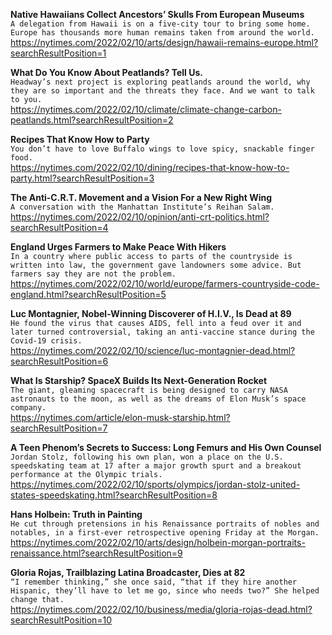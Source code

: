 **Native Hawaiians Collect Ancestors’ Skulls From European Museums**\
`A delegation from Hawaii is on a five-city tour to bring some home. Europe has thousands more human remains taken from around the world.`\
https://nytimes.com/2022/02/10/arts/design/hawaii-remains-europe.html?searchResultPosition=1

**What Do You Know About Peatlands? Tell Us.**\
`Headway’s next project is exploring peatlands around the world, why they are so important and the threats they face. And we want to talk to you.`\
https://nytimes.com/2022/02/10/climate/climate-change-carbon-peatlands.html?searchResultPosition=2

**Recipes That Know How to Party**\
`You don’t have to love Buffalo wings to love spicy, snackable finger food.`\
https://nytimes.com/2022/02/10/dining/recipes-that-know-how-to-party.html?searchResultPosition=3

**The Anti-C.R.T. Movement and a Vision For a New Right Wing**\
`A conversation with the Manhattan Institute’s Reihan Salam.`\
https://nytimes.com/2022/02/10/opinion/anti-crt-politics.html?searchResultPosition=4

**England Urges Farmers to Make Peace With Hikers**\
`In a country where public access to parts of the countryside is written into law, the government gave landowners some advice. But farmers say they are not the problem.`\
https://nytimes.com/2022/02/10/world/europe/farmers-countryside-code-england.html?searchResultPosition=5

**Luc Montagnier, Nobel-Winning Discoverer of H.I.V., Is Dead at 89**\
`He found the virus that causes AIDS, fell into a feud over it and later turned controversial, taking an anti-vaccine stance during the Covid-19 crisis.`\
https://nytimes.com/2022/02/10/science/luc-montagnier-dead.html?searchResultPosition=6

**What Is Starship? SpaceX Builds Its Next-Generation Rocket**\
`The giant, gleaming spacecraft is being designed to carry NASA astronauts to the moon, as well as the dreams of Elon Musk’s space company.`\
https://nytimes.com/article/elon-musk-starship.html?searchResultPosition=7

**A Teen Phenom’s Secrets to Success: Long Femurs and His Own Counsel**\
`Jordan Stolz, following his own plan, won a place on the U.S. speedskating team at 17 after a major growth spurt and a breakout performance at the Olympic trials.`\
https://nytimes.com/2022/02/10/sports/olympics/jordan-stolz-united-states-speedskating.html?searchResultPosition=8

**Hans Holbein: Truth in Painting**\
`He cut through pretensions in his Renaissance portraits of nobles and notables, in a first-ever retrospective opening Friday at the Morgan.`\
https://nytimes.com/2022/02/10/arts/design/holbein-morgan-portraits-renaissance.html?searchResultPosition=9

**Gloria Rojas, Trailblazing Latina Broadcaster, Dies at 82**\
`“I remember thinking,” she once said, “that if they hire another Hispanic, they’ll have to let me go, since who needs two?” She helped change that.`\
https://nytimes.com/2022/02/10/business/media/gloria-rojas-dead.html?searchResultPosition=10

